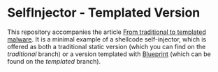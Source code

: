 # SelfInjector - Templated Version

This repository accompanies the article [From traditional to templated malware](https://www.hackcraft.gr/2023/06/from-traditional-to-templated-malware/). It is a minimal example of a shellcode self-injector, which is offered as both a traditional static version (which you can find on the *traditional* branch) or a version templated with [Blueprint](https://github.com/Hackcraft-Labs/Blueprint) (which can be found on the *templated* branch).
